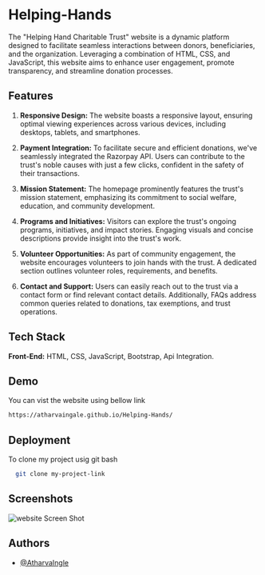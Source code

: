 
# Helping-Hands

The "Helping Hand Charitable Trust" website is a dynamic platform designed to facilitate seamless interactions between donors, beneficiaries, and the organization. Leveraging a combination of HTML, CSS, and JavaScript, this website aims to enhance user engagement, promote transparency, and streamline donation processes.

## Features

1. **Responsive Design:** The website boasts a responsive layout, ensuring optimal viewing experiences across various devices, including desktops, tablets, and smartphones.

2. **Payment Integration:** To facilitate secure and efficient donations, we've seamlessly integrated the Razorpay API. Users can contribute to the trust's noble causes with just a few clicks, confident in the safety of their transactions.

3. **Mission Statement:** The homepage prominently features the trust's mission statement, emphasizing its commitment to social welfare, education, and community development.

4. **Programs and Initiatives:** Visitors can explore the trust's ongoing programs, initiatives, and impact stories. Engaging visuals and concise descriptions provide insight into the trust's work.

5. **Volunteer Opportunities:** As part of community engagement, the website encourages volunteers to join hands with the trust. A dedicated section outlines volunteer roles, requirements, and benefits.

6. **Contact and Support:** Users can easily reach out to the trust via a contact form or find relevant contact details. Additionally, FAQs address common queries related to donations, tax exemptions, and trust operations.


## Tech Stack

**Front-End:** HTML, CSS, JavaScript, Bootstrap, Api Integration.


## Demo

You can vist the website using bellow link
```bash
https://atharvaingale.github.io/Helping-Hands/
```


## Deployment

To clone my project usig git bash

```bash
  git clone my-project-link
```

## Screenshots

![website Screen Shot](https://github.com/user-attachments/assets/40f3b242-dca6-4a06-9181-75a2c60a893f)

## Authors

- [@AtharvaIngle](https://www.github.com/AtharvaIngale)


